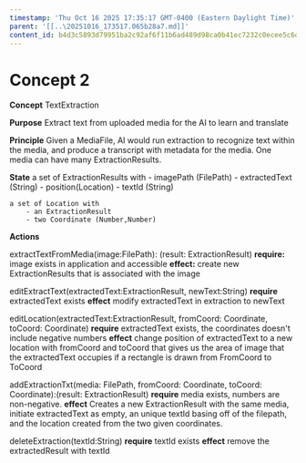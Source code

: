```yaml
---
timestamp: 'Thu Oct 16 2025 17:35:17 GMT-0400 (Eastern Daylight Time)'
parent: '[[..\20251016_173517.065b28a7.md]]'
content_id: b4d3c5893d79951ba2c92af6f11b6ad489d98ca0b41ec7232c0ecee5c6d2bc04
---
```


# Concept 2

**Concept** TextExtraction

**Purpose** Extract text from uploaded media for the AI to learn and translate

**Principle** Given a MediaFile, AI would run extraction to recognize text within the media, and produce a transcript with metadata for the media. One media can have many ExtractionResults.

**State**
a set of ExtractionResults with
\- imagePath (FilePath)
\- extractedText (String)
\- position(Location)
\- textId (String)

```
a set of Location with
    - an ExtractionResult
    - two Coordinate (Number,Number)
```

**Actions**

extractTextFromMedia(image:FilePath): (result: ExtractionResult)
**require:** image exists in application and accessible
**effect:** create new ExtractionResults that is associated with the image

editExtractText(extractedText:ExtractionResult, newText:String)
**require** extractedText exists
**effect** modify extractedText in extraction to newText

editLocation(extractedText:ExtractionResult, fromCoord: Coordinate, toCoord: Coordinate)
**require** extractedText exists, the coordinates doesn't include negative numbers
**effect** change position of extractedText to a new location with fromCoord and toCoord that gives us the area of image that the extractedText occupies if a rectangle is drawn from FromCoord to ToCoord

addExtractionTxt(media: FilePath, fromCoord: Coordinate, toCoord: Coordinate):(result: ExtractionResult)
**require** media exists, numbers are non-negative.
**effect** Creates a new ExtractionResult with the same media, initiate extractedText as empty, an unique textId
basing off of the filepath, and the location created from the two given coordinates.

deleteExtraction(textId:String)
**require** textId exists
**effect** remove the extractedResult with textId
